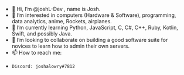 - 👋 Hi, I’m @joshL-Dev , name is Josh.
- 👀 I’m interested in computers (Hardware & Software), programming, data analytics, anime, Rockets, airplanes.
- 🌱 I’m currently learning Python, JavaScript, C, C#, C++, Ruby, Kotlin, Swift, and possibly Java.
- 💞️ I’m looking to collaborate on building a good software suite for novices to learn how to admin their own servers.
- 📫 How to reach me:
-     Discord: joshalowry#7812

<!---
joshL-Dev/joshL-Dev is a ✨ special ✨ repository because its `README.md` (this file) appears on your GitHub profile.
You can click the Preview link to take a look at your changes.
--->
